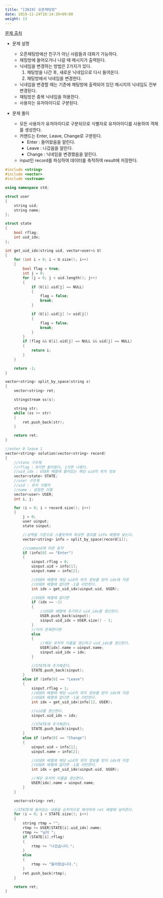 ```yaml
---
title: "[2019] 오픈채팅방"
date: 2019-11-24T18:14:39+09:00
weight: 13
---
```


[문제 출처](https://programmers.co.kr/learn/courses/30/lessons/42888)

- 문제 설명
	- 오픈채팅방에선 친구가 아닌 사람들과 대화가 가능하다.
	- 채칭방에 들어오거나 나갈 때 메시지가 출력된다.
	- 닉네임을 변경하는 방법은 2가지가 있다.
		1. 채팅방을 나간 후, 새로운 닉네임으로 다시 들어온다.
		2. 채팅방에서 닉네임을 변경한다.
	- 닉네임을 변경할 때는 기존에 채팅방에 출력되어 있던 메시지의 닉네임도 전부 변경된다.
	- 채팅방은 중복 닉네임을 허용한다.
	- 사용자는 유저아이디로 구분된다.
	
- 문제 풀이
	- 모든 사용자가 유저아이디로 구분되므로 식별자로 유저아이디를 사용하여 객체를 생성한다.
	- 커맨드는 Enter, Leave, Change로 구분된다.
		- Enter : 들어왔음을 알린다.
		- Leave : 나갔음을 알린다.
		- Change : 닉네임을 변경했음을 알린다.
	- input인 record를 파싱하여 데이터를 축적하여 result에 저장한다.
	
```cpp
#include <string>
#include <vector>
#include <sstream>

using namespace std;

struct user
{
	string uid;
	string name;
};

struct state
{
	bool rflag;
	int uid_idx;
};

int get_uid_idx(string uid, vector<user>& U)
{
	for (int i = 0; i < U.size(); i++)
	{
		bool flag = true;
		int j = 0;
		for (j = 0; j < uid.length(); j++)
		{
			if (U[i].uid[j] == NULL)
			{
				flag = false;
				break;
			}

			if (U[i].uid[j] != uid[j])
			{
				flag = false;
				break;
			}
		}
		if (flag && U[i].uid[j] == NULL && uid[j] == NULL)
		{
			return i;
		}
	}

	return -1;
}

vector<string> split_by_space(string s)
{
	vector<string> ret;

	stringstream ss(s);

	string str;
	while (ss >> str)
	{
		ret.push_back(str);
	}

	return ret;
}

//enter 0 leave 1
vector<string> solution(vector<string> record)
{
	//state 구조체
	//rflag : 0이면 들어왔다, 1이면 나왔다.
	//uid_idx : USER 배열에 들어있는 해당 uid의 위치 정보
	vector<state> STATE;
	//user 구조체
	//uid : 유저 식별자
	//name : 설정한 이름
	vector<user> USER;
	int i, j;

	for (i = 0; i < record.size(); i++)
	{
		j = 0;
		user uinput;
		state sinput;

		//공백을 기준으로 스플릿하여 파싱한 결과를 info 배열에 넣는다.
		vector<string> info = split_by_space(record[i]);

		//command에 따른 동작
		if (info[0] == "Enter")
		{
			sinput.rflag = 0;
			uinput.uid = info[1];
			uinput.name = info[2];

			//USER 배열에 해당 uid의 위치 정보를 받아 idx에 저장
			//USER 배열에 없다면 -1을 리턴한다.
			int idx = get_uid_idx(uinput.uid, USER);

			//USER 배열에 없다면
			if (idx == -1)
			{
				//USER 배열에 추가하고 uid_idx를 갱신한다.
				USER.push_back(uinput);
				sinput.uid_idx = USER.size() - 1;
			}
			//이미 존재한다면
			else
			{
				//해당 유저의 이름을 갱신하고 uid_idx를 갱신한다.
				USER[idx].name = uinput.name;
				sinput.uid_idx = idx;
			}

			//STATE에 추가해준다.
			STATE.push_back(sinput);
		}
		else if (info[0] == "Leave")
		{
			sinput.rflag = 1;
			//USER 배열에 해당 uid의 위치 정보를 받아 idx에 저장
			//USER 배열에 없다면 -1을 리턴한다.
			int idx = get_uid_idx(info[1], USER);

			//uid를 갱신한다.
			sinput.uid_idx = idx;

			//STATE에 추가해준다.
			STATE.push_back(sinput);
		}
		else if (info[0] == "Change")
		{
			uinput.uid = info[1];
			uinput.name = info[2];

			//USER 배열에 해당 uid의 위치 정보를 받아 idx에 저장
			//USER 배열에 없다면 -1을 리턴한다.
			int idx = get_uid_idx(uinput.uid, USER);

			//해당 유저의 이름을 갱신한다.
			USER[idx].name = uinput.name;
		}
	}

	vector<string> ret;

	//STATE에 들어있는 내용을 순차적으로 해석하여 ret 배열에 넣어준다.
	for (i = 0; i < STATE.size(); i++)
	{
		string rtmp = "";
		rtmp += USER[STATE[i].uid_idx].name;
		rtmp += "님이 ";
		if (STATE[i].rflag)
		{
			rtmp += "나갔습니다.";
		}
		else
		{
			rtmp += "들어왔습니다.";
		}
		ret.push_back(rtmp);
	}

	return ret;
}
```